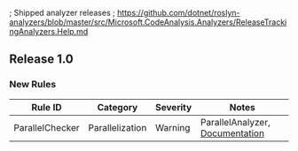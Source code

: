 ﻿; Shipped analyzer releases
; https://github.com/dotnet/roslyn-analyzers/blob/master/src/Microsoft.CodeAnalysis.Analyzers/ReleaseTrackingAnalyzers.Help.md

## Release 1.0

### New Rules
Rule ID | Category | Severity | Notes
--------|----------|----------|-------
ParallelChecker | Parallelization | Warning | ParallelAnalyzer, [Documentation](https://github.com/blaeser/parallelchecker)